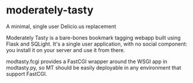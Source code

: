 moderately-tasty
================

A minimal, single user Delicio.us replacement

Moderately Tasty is a bare-bones bookmark tagging webapp built using Flask and
SQLight.  It's a single user application, with no social component: you
install it on your server and use it from there. 

modtasty.fcgi provides a FastCGI wrapper around the WSGI app in modtasty.py,
so MT should be easily deployable in any environment that support FastCGI.
